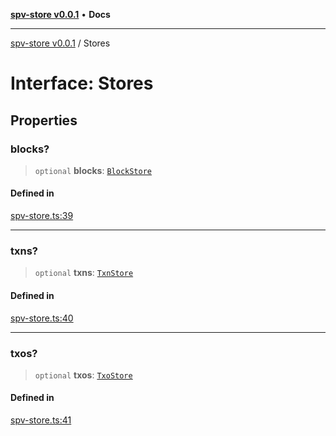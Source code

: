 [**spv-store v0.0.1**](../README.md) • **Docs**

***

[spv-store v0.0.1](../globals.md) / Stores

# Interface: Stores

## Properties

### blocks?

> `optional` **blocks**: [`BlockStore`](../classes/BlockStore.md)

#### Defined in

[spv-store.ts:39](https://github.com/shruggr/ts-casemod-spv/blob/eb07ea1ffa104a076983597e54d842fffa22bae3/src/spv-store.ts#L39)

***

### txns?

> `optional` **txns**: [`TxnStore`](../classes/TxnStore.md)

#### Defined in

[spv-store.ts:40](https://github.com/shruggr/ts-casemod-spv/blob/eb07ea1ffa104a076983597e54d842fffa22bae3/src/spv-store.ts#L40)

***

### txos?

> `optional` **txos**: [`TxoStore`](../classes/TxoStore.md)

#### Defined in

[spv-store.ts:41](https://github.com/shruggr/ts-casemod-spv/blob/eb07ea1ffa104a076983597e54d842fffa22bae3/src/spv-store.ts#L41)
